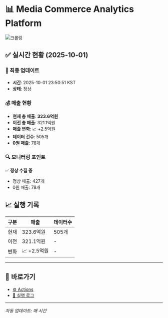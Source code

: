 # 📊 Media Commerce Analytics Platform

![크롤링](https://img.shields.io/badge/크롤링-정상-green)

## ✅ 실시간 현황 (2025-10-01)

### 📍 최종 업데이트
- **시간**: 2025-10-01 23:50:51 KST
- **상태**: 정상

### 💰 매출 현황
- **현재 총 매출**: **323.6억원**
- **이전 총 매출**: 321.1억원
- **매출 변화**: 📈 +2.5억원
- **데이터 건수**: 505개
- **0원 매출**: 78개

### 🔍 모니터링 포인트

✅ **정상 수집 중**
- 정상 매출: 427개
- 0원 매출: 78개


## 📈 실행 기록

| 구분 | 매출 | 데이터수 |
|------|------|----------|
| 현재 | 323.6억원 | 505개 |
| 이전 | 321.1억원 | - |
| 변화 | 📈 +2.5억원 | - |

---

## 🔗 바로가기

- [⚙️ Actions](../../actions)
- [📝 실행 로그](../../actions/workflows/daily_scraping.yml)

---

*자동 업데이트: 매 시간*
